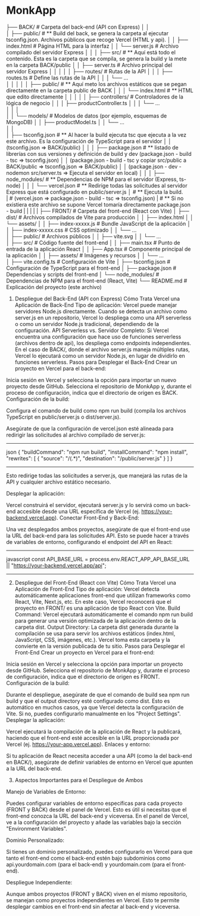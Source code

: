 # MonkApp

├── BACK/                       #   Carpeta del back-end (API con Express)
│   │                           
│   ├── public/                 # ** Build del back, se genera la carpeta al ejecutar tsconfig.json. Archivos públicos que recoge Vercel (HTML y api).
│   │   ├── index.html          #   Página HTML para la interfaz
│   │   └── server.js           #   Archivo compilado del servidor Express
│   │
│   ├── src/                    # ** Aquí está todo el contenido. Esta es la carpeta que se compila, se genera la build y la mete en la carpeta BACK/public
│   │   ├── server.ts           #   Archivo principal del servidor Express
│   │   │
│   │   ├── routes/             #   Rutas de la API
│   │   │   ├── routes.ts       #   Define las rutas de la API
│   │   │   └── ...             
│   │   │
│   │   ├── public/             # ** Aquí meto los archivos estáticos que se pegan directamente en la carpeta public de BACK
│   │   │   └── index.html      # ** HTML que edito directamente
│   │   │
│   │   ├── controllers/        #   Controladores de la lógica de negocio
│   │   │   ├── productController.ts
│   │   │   └── ...       
│   │   │      
│   │   └── models/             #   Modelos de datos (por ejemplo, esquemas de MongoDB)
│   │       ├── productModel.ts
│   │       └── ...       
│   │        
│   ├── tsconfig.json           #  ** Al hacer la build ejecuta tsc que ejecuta a la vez este archivo. Es la configuración de TypeScript para el servidor
│   │                                         (tsconfig.json => BACK/public)
│   │ 
│   ├── package.json            #  ** listado de librerías con sus versiones y definición de build y dev (package.json - build - tsc => tsconfig.json)
│   │                                        (package.json - build - tsc y copiar src/public a BACK/public => tsconfig.json => BACK/public)
│   │                                        (package.json - dev - nodemon src/server.ts => Ejecuta el servidor en local)
│   │ 
│   ├── node_modules/           #  ** Dependencias de NPM para el servidor (Express, ts-node)
│   │
│   └── vercel.json             #  ** Redirige todas las solicitudes al servidor Express que está configurado en public/server.js
│                               #  ** Ejecuta la build.   
|                               #           (vercel.json => package.json - build - tsc => tsconfig.json)
|                               #  ** Si no existiera este archivo se supone Vercel tomaría directamente package.json - build
|
|
|
|
|
├── FRONT/                      #    Carpeta del front-end (React con Vite)
│   ├── dist/                   #    Archivos compilados de Vite para producción
│   │   ├── index.html
│   │   └── assets/
│   │       ├── index-xxxxx.js  #   Bundle JavaScript de la aplicación
│   │       ├── index-xxxxx.css #   CSS optimizado
│   │       └── ...             
│   ├── public/                 #   Archivos públicos
│   │   ├── vite.svg
│   │   └── ...                
│   ├── src/                    #   Código fuente del front-end
│   │   ├── main.tsx            #   Punto de entrada de la aplicación React
│   │   ├── App.tsx             #   Componente principal de la aplicación
│   │   ├── assets/             #   Imágenes y recursos
│   │   └── ...               
│   ├── vite.config.ts          #   Configuración de Vite
│   ├── tsconfig.json           #   Configuración de TypeScript para el front-end
│   ├── package.json            #   Dependencias y scripts del front-end
│   └── node_modules/           #   Dependencias de NPM para el front-end (React, Vite)
└── README.md                   #   Explicación del proyecto (este archivo)


1. Despliegue del Back-End (API con Express)
Cómo Trata Vercel una Aplicación de Back-End
Tipo de aplicación: Vercel puede manejar servidores Node.js directamente. Cuando se detecta un archivo como server.js en un repositorio, Vercel lo despliega como una API serverless o como un servidor Node.js tradicional, dependiendo de la configuración.
API Serverless vs. Servidor Completo:
Si Vercel encuentra una configuración que hace uso de funciones serverless (archivos dentro de api), los despliega como endpoints independientes.
En el caso de BACK/, donde el archivo server.js maneja múltiples rutas, Vercel lo ejecutará como un servidor Node.js, en lugar de dividirlo en funciones serverless.
Pasos para Desplegar el Back-End
Crear un proyecto en Vercel para el back-end:

Inicia sesión en Vercel y selecciona la opción para importar un nuevo proyecto desde GitHub.
Selecciona el repositorio de MonkApp y, durante el proceso de configuración, indica que el directorio de origen es BACK.
Configuración de la build:

Configura el comando de build como npm run build (compila los archivos TypeScript en public/server.js o dist/server.js).

Asegúrate de que la configuración de vercel.json esté alineada para redirigir las solicitudes al archivo compilado de server.js:

---------------------------------------------------------------------------------------------------------

json
{
  "buildCommand": "npm run build",
  "installCommand": "npm install",
  "rewrites": [
    {
      "source": "/(.*)",
      "destination": "/public/server.js"
    }
  ]
}

---------------------------------------------------------------------------------------------------------
Esto redirige todas las solicitudes a server.js, que manejará las rutas de la API y cualquier archivo estático necesario.

Desplegar la aplicación:

Vercel construirá el servidor, ejecutará server.js y lo servirá como un back-end accesible desde una URL específica de Vercel (ej. https://your-backend.vercel.app).
Conectar Front-End y Back-End:

Una vez desplegados ambos proyectos, asegúrate de que el front-end use la URL del back-end para las solicitudes API. Esto se puede hacer a través de variables de entorno, configurando el endpoint del API en React:

---------------------------------------------------------------------------------------------------------

javascript
const API_BASE_URL = process.env.REACT_APP_API_BASE_URL || "https://your-backend.vercel.app/api";

---------------------------------------------------------------------------------------------------------


2. Despliegue del Front-End (React con Vite)
Cómo Trata Vercel una Aplicación de Front-End
Tipo de aplicación: Vercel detecta automáticamente aplicaciones front-end que utilizan frameworks como React, Vite, Next.js, etc. En este caso, Vercel reconocerá que el proyecto en FRONT/ es una aplicación de tipo React con Vite.
Build Command: Vercel ejecutará automáticamente el comando npm run build para generar una versión optimizada de la aplicación dentro de la carpeta dist.
Output Directory: La carpeta dist generada durante la compilación se usa para servir los archivos estáticos (index.html, JavaScript, CSS, imágenes, etc.). Vercel toma esta carpeta y la convierte en la versión publicada de tu sitio.
Pasos para Desplegar el Front-End
Crear un proyecto en Vercel para el front-end:

Inicia sesión en Vercel y selecciona la opción para importar un proyecto desde GitHub.
Selecciona el repositorio de MonkApp y, durante el proceso de configuración, indica que el directorio de origen es FRONT.
Configuración de la build:

Durante el despliegue, asegúrate de que el comando de build sea npm run build y que el output directory esté configurado como dist.
Esto es automático en muchos casos, ya que Vercel detecta la configuración de Vite. Si no, puedes configurarlo manualmente en los "Project Settings".
Desplegar la aplicación:

Vercel ejecutará la compilación de la aplicación de React y la publicará, haciendo que el front-end esté accesible en la URL proporcionada por Vercel (ej. https://your-app.vercel.app).
Enlaces y entorno:

Si tu aplicación de React necesita acceder a una API (como la del back-end en BACK/), asegúrate de definir variables de entorno en Vercel que apunten a la URL del back-end.

3. Aspectos Importantes para el Despliegue de Ambos

Manejo de Variables de Entorno:

Puedes configurar variables de entorno específicas para cada proyecto (FRONT y BACK) desde el panel de Vercel. Esto es útil si necesitas que el front-end conozca la URL del back-end y viceversa.
En el panel de Vercel, ve a la configuración del proyecto y añade las variables bajo la sección "Environment Variables".

Dominio Personalizado:

Si tienes un dominio personalizado, puedes configurarlo en Vercel para que tanto el front-end como el back-end estén bajo subdominios como api.yourdomain.com (para el back-end) y yourdomain.com (para el front-end).

Despliegue Independiente:

Aunque ambos proyectos (FRONT y BACK) viven en el mismo repositorio, se manejan como proyectos independientes en Vercel. Esto te permite desplegar cambios en el front-end sin afectar al back-end y viceversa.